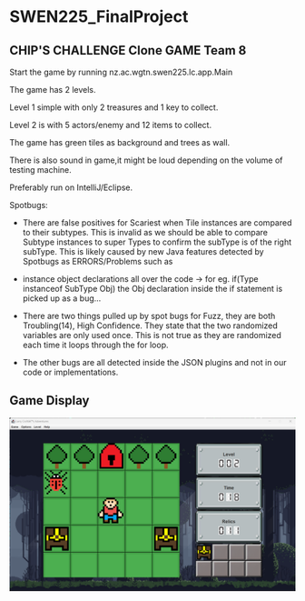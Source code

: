 # SWEN225_FinalProject



## CHIP'S CHALLENGE Clone GAME Team 8


Start the game by running nz.ac.wgtn.swen225.lc.app.Main

The game has 2 levels. 

Level 1 simple with only 2 treasures and 1 key to collect.

Level 2 is with 5 actors/enemy and 12 items to collect.

The game has green tiles as background and trees as wall. 

There is also sound in game,it might be loud depending on the volume of testing machine.

Preferably run on IntelliJ/Eclipse.

Spotbugs:

* There are false positives for Scariest when Tile instances are compared to their subtypes. 
This is invalid as we should be able to compare Subtype instances to super Types to confirm the subType is of the right subType. This is likely caused by new Java features detected by Spotbugs as ERRORS/Problems such as 
- instance object declarations all over the code -> for eg. if(Type instanceof SubType Obj) the Obj declaration inside the if statement is picked up as a bug...

* There are two things pulled up by spot bugs for Fuzz, they are both Troubling(14), High Confidence. They state that the two randomized variables are only used once. This is not true as they are randomized each time it loops through the for loop.

* The other bugs are all detected inside the JSON plugins and not in our code or implementations.


## Game Display

![image info](ReadMe.png)

